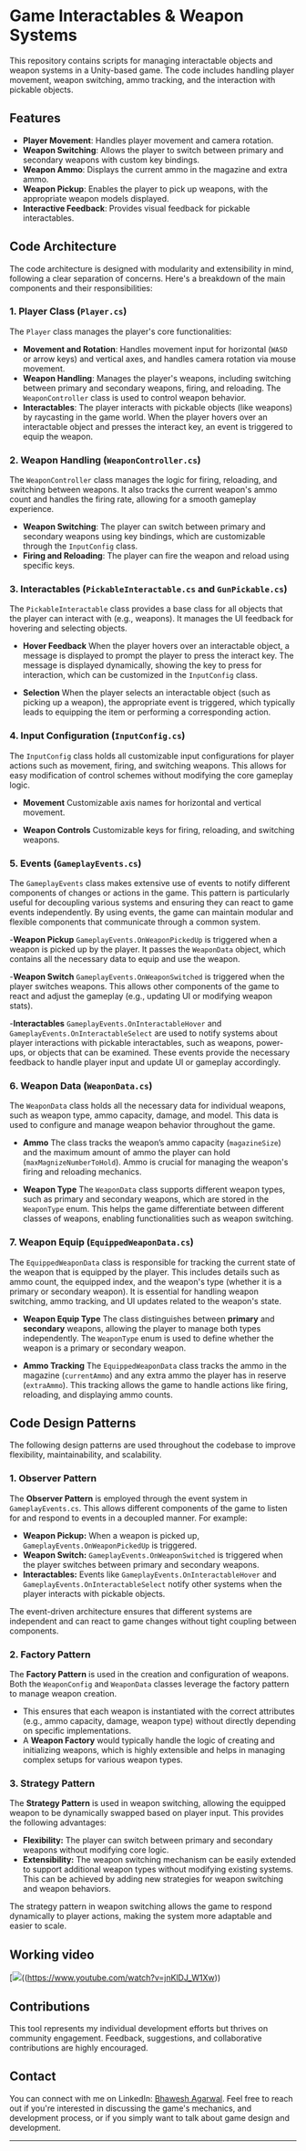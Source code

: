 # Game Interactables & Weapon Systems

This repository contains scripts for managing interactable objects and weapon systems in a Unity-based game. The code includes handling player movement, weapon switching, ammo tracking, and the interaction with pickable objects. 

## Features

- **Player Movement**: Handles player movement and camera rotation.
- **Weapon Switching**: Allows the player to switch between primary and secondary weapons with custom key bindings.
- **Weapon Ammo**: Displays the current ammo in the magazine and extra ammo.
- **Weapon Pickup**: Enables the player to pick up weapons, with the appropriate weapon models displayed.
- **Interactive Feedback**: Provides visual feedback for pickable interactables.

## Code Architecture

The code architecture is designed with modularity and extensibility in mind, following a clear separation of concerns. Here's a breakdown of the main components and their responsibilities:

### 1. **Player Class (`Player.cs`)**

The `Player` class manages the player's core functionalities:

- **Movement and Rotation**: Handles movement input for horizontal (`WASD` or arrow keys) and vertical axes, and handles camera rotation via mouse movement.
- **Weapon Handling**: Manages the player's weapons, including switching between primary and secondary weapons, firing, and reloading. The `WeaponController` class is used to control weapon behavior.
- **Interactables**: The player interacts with pickable objects (like weapons) by raycasting in the game world. When the player hovers over an interactable object and presses the interact key, an event is triggered to equip the weapon.


### 2. **Weapon Handling (`WeaponController.cs`)**

The `WeaponController` class manages the logic for firing, reloading, and switching between weapons. It also tracks the current weapon's ammo count and handles the firing rate, allowing for a smooth gameplay experience.

- **Weapon Switching**: The player can switch between primary and secondary weapons using key bindings, which are customizable through the `InputConfig` class.
- **Firing and Reloading**: The player can fire the weapon and reload using specific keys.

### 3. **Interactables (`PickableInteractable.cs` and `GunPickable.cs`)**

The `PickableInteractable` class provides a base class for all objects that the player can interact with (e.g., weapons). It manages the UI feedback for hovering and selecting objects.

- **Hover Feedback**
When the player hovers over an interactable object, a message is displayed to prompt the player to press the interact key. The message is displayed dynamically, showing the key to press for interaction, which can be customized in the `InputConfig` class.

- **Selection**
When the player selects an interactable object (such as picking up a weapon), the appropriate event is triggered, which typically leads to equipping the item or performing a corresponding action.

### 4. **Input Configuration (`InputConfig.cs`)**

The `InputConfig` class holds all customizable input configurations for player actions such as movement, firing, and switching weapons. This allows for easy modification of control schemes without modifying the core gameplay logic.

- **Movement**
Customizable axis names for horizontal and vertical movement.

- **Weapon Controls**
Customizable keys for firing, reloading, and switching weapons.


### 5. **Events (`GameplayEvents.cs`)**

The `GameplayEvents` class makes extensive use of events to notify different components of changes or actions in the game. This pattern is particularly useful for decoupling various systems and ensuring they can react to game events independently. By using events, the game can maintain modular and flexible components that communicate through a common system.

-**Weapon Pickup**
`GameplayEvents.OnWeaponPickedUp` is triggered when a weapon is picked up by the player. It passes the `WeaponData` object, which contains all the necessary data to equip and use the weapon.

-**Weapon Switch**
`GameplayEvents.OnWeaponSwitched` is triggered when the player switches weapons. This allows other components of the game to react and adjust the gameplay (e.g., updating UI or modifying weapon stats).

-**Interactables**
`GameplayEvents.OnInteractableHover` and `GameplayEvents.OnInteractableSelect` are used to notify systems about player interactions with pickable interactables, such as weapons, power-ups, or objects that can be examined. These events provide the necessary feedback to handle player input and update UI or gameplay accordingly.
### 6. **Weapon Data (`WeaponData.cs`)**

The `WeaponData` class holds all the necessary data for individual weapons, such as weapon type, ammo capacity, damage, and model. This data is used to configure and manage weapon behavior throughout the game.

- **Ammo**
The class tracks the weapon’s ammo capacity (`magazineSize`) and the maximum amount of ammo the player can hold (`maxMagnizeNumberToHold`).
Ammo is crucial for managing the weapon's firing and reloading mechanics.

- **Weapon Type**
The `WeaponData` class supports different weapon types, such as primary and secondary weapons, which are stored in the `WeaponType` enum.
This helps the game differentiate between different classes of weapons, enabling functionalities such as weapon switching.
### 7. **Weapon Equip (`EquippedWeaponData.cs`)**

The `EquippedWeaponData` class is responsible for tracking the current state of the weapon that is equipped by the player. This includes details such as ammo count, the equipped index, and the weapon's type (whether it is a primary or secondary weapon). It is essential for handling weapon switching, ammo tracking, and UI updates related to the weapon's state.

- **Weapon Equip Type**
The class distinguishes between **primary** and **secondary** weapons, allowing the player to manage both types independently.
The `WeaponType` enum is used to define whether the weapon is a primary or secondary weapon.

- **Ammo Tracking**
 The `EquippedWeaponData` class tracks the ammo in the magazine (`currentAmmo`) and any extra ammo the player has in reserve (`extraAmmo`).
This tracking allows the game to handle actions like firing, reloading, and displaying ammo counts.

## Code Design Patterns

The following design patterns are used throughout the codebase to improve flexibility, maintainability, and scalability.

### 1. **Observer Pattern**
The **Observer Pattern** is employed through the event system in `GameplayEvents.cs`. This allows different components of the game to listen for and respond to events in a decoupled manner. For example:
- **Weapon Pickup:** When a weapon is picked up, `GameplayEvents.OnWeaponPickedUp` is triggered.
- **Weapon Switch:** `GameplayEvents.OnWeaponSwitched` is triggered when the player switches between primary and secondary weapons.
- **Interactables:** Events like `GameplayEvents.OnInteractableHover` and `GameplayEvents.OnInteractableSelect` notify other systems when the player interacts with pickable objects.

The event-driven architecture ensures that different systems are independent and can react to game changes without tight coupling between components.

### 2. **Factory Pattern**
The **Factory Pattern** is used in the creation and configuration of weapons. Both the `WeaponConfig` and `WeaponData` classes leverage the factory pattern to manage weapon creation. 
- This ensures that each weapon is instantiated with the correct attributes (e.g., ammo capacity, damage, weapon type) without directly depending on specific implementations.
- A **Weapon Factory** would typically handle the logic of creating and initializing weapons, which is highly extensible and helps in managing complex setups for various weapon types.

### 3. **Strategy Pattern**
The **Strategy Pattern** is used in weapon switching, allowing the equipped weapon to be dynamically swapped based on player input. This provides the following advantages:
- **Flexibility:** The player can switch between primary and secondary weapons without modifying core logic.
- **Extensibility:** The weapon switching mechanism can be easily extended to support additional weapon types without modifying existing systems. This can be achieved by adding new strategies for weapon switching and weapon behaviors.

The strategy pattern in weapon switching allows the game to respond dynamically to player actions, making the system more adaptable and easier to scale.

## Working video

[![]([https://github.com/Bhawesh02/Mesh-Deformation/blob/master/Mesh%20Deform%20Test/Assets/Extra/Mesh%20Deformer.gif])((https://www.youtube.com/watch?v=jnKlDJ_W1Xw))

## Contributions

This tool represents my individual development efforts but thrives on community engagement. Feedback, suggestions, and collaborative contributions are highly encouraged. 

## Contact

You can connect with me on LinkedIn: [Bhawesh Agarwal](https://www.linkedin.com/in/bhawesh-agarwal-70b98b113). Feel free to reach out if you're interested in discussing the game's mechanics, and development process, or if you simply want to talk about game design and development.

---
